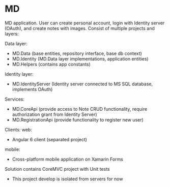 # MD
MD application. User can create personal account, login with Identity server (OAuth),
and create notes with images.
Consist of multiple projects and layers:

Data layer:
- MD.Data (base entities, repository interface, base db context)
- MD.Identity (MD.Data layer implementations, application entities)
- MD.Helpers (contains app constants)

Identity layer:
- MD.IdentityServer (Identity server connected to MS SQL database, implements OAuth)

Services:
- MD.CoreApi (provide access to Note CRUD functionality, require authorization grant from Identity Server)
- MD.RegistrationApi (provide functionality to register new user)

Clients:
web: 
- Angular 6 client (separated project)
 
mobile:
- Cross-platform mobile application on Xamarin Forms
 
Solution contains CoreMVC project with Unit tests
- This project develop is isolated from servers for now
